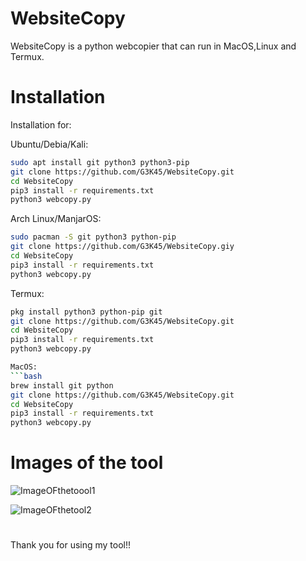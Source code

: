 # WebsiteCopy
WebsiteCopy is a python webcopier that can run in MacOS,Linux and Termux.

# Installation 

Installation for: 

Ubuntu/Debia/Kali:
```bash
sudo apt install git python3 python3-pip
git clone https://github.com/G3K45/WebsiteCopy.git
cd WebsiteCopy
pip3 install -r requirements.txt
python3 webcopy.py
```

Arch Linux/ManjarOS:
```bash
sudo pacman -S git python3 python-pip
git clone https://github.com/G3K45/WebsiteCopy.giy
cd WebsiteCopy
pip3 install -r requirements.txt
python3 webcopy.py
```

Termux:
```bash
pkg install python3 python-pip git
git clone https://github.com/G3K45/WebsiteCopy.git
cd WebsiteCopy
pip3 install -r requirements.txt
python3 webcopy.py
```
```bash
MacOS:
```bash
brew install git python
git clone https://github.com/G3K45/WebsiteCopy.git
cd WebsiteCopy
pip3 install -r requirements.txt
python3 webcopy.py
```

# Images of the tool

![ImageOFthetoool1]("https://i.ibb.co/wSdBZZm/Image1.png")

![ImageOFthetool2]("https://i.ibb.co/styrYZd/Image2.png")

# #################

Thank you for using my tool!!
